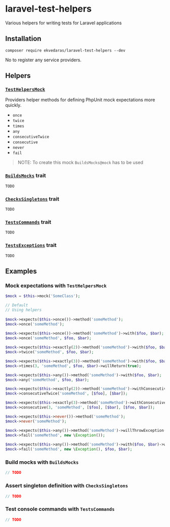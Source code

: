 # laravel-test-helpers
Various helpers for writing tests for Laravel applications

## Installation

`composer require ekvedaras/laravel-test-helpers --dev`

No to register any service providers.

## Helpers

### [`TestHelpersMock`](src/Helpers/TestHelpersMock.php)

Providers helper methods for defining PhpUnit mock expectations more quickly.

* `once`
* `twice`
* `times`
* `any`
* `consecutiveTwice`
* `consecutive`
* `never`
* `fail`

> NOTE: To create this mock `BuildsMocks@mock` has to be used

### [`BuildsMocks`](src/Traits/BuildsMocks.php) trait

`TODO`

### [`ChecksSingletons`](src/Traits/ChecksSingletons.php) trait

`TODO`

### [`TestsCommands`](src/Traits/TestsCommands.php) trait

`TODO`

### [`TestsExceptions`](src/Traits/TestsExceptions.php) trait

`TODO`

## Examples

### Mock expectations with `TestHelpersMock`

```php
$mock = $this->mock('SomeClass');

// Default
// Using helpers
    
$mock->expects($this->once())->method('someMethod');
$mock->once('someMethod');
        
$mock->expects($this->once())->method('someMethod')->with($foo, $bar);
$mock->once('someMethod', $foo, $bar);

$mock->expects($this->exactly(2))->method('someMethod')->with($foo, $bar);
$mock->twice('someMethod', $foo, $bar);

$mock->expects($this->exactly(3))->method('someMethod')->with($foo, $bar)->willReturn(true);
$mock->times(3, 'someMethod', $foo, $bar)->willReturn(true);

$mock->expects($this->any())->method('someMethod')->with($foo, $bar);
$mock->any('someMethod', $foo, $bar);

$mock->expects($this->exactly(2))->method('someMethod')->withConsecutive([$foo], [$bar]);
$mock->consecutiveTwice('someMethod', [$foo], [$bar]);

$mock->expects($this->exactly(3)->method('someMethod')->withConsecutive([$foo], [$bar], [$foo, $bar]);
$mock->consecutive(3, 'someMethod', [$foo], [$bar], [$foo, $bar]);

$mock->expects($this->never())->method('someMethod');
$mock->never('someMethod');

$mock->expects($this->any())->method('someMethod')->willThrowException(new \Exception());
$mock->fail('someMethod', new \Exception());
        
$mock->expects($this->any())->method('someMethod')->with($foo, $bar)->willThrowException(new \Exception());
$mock->fail('someMethod', new \Exception(), $foo, $bar);
```

### Build mocks with `BuildsMocks`

```php
// TODO
```

### Assert singleton definition with `ChecksSingletons`

```php
// TODO
```

### Test console commands with `TestsCommands`

```php
// TODO
```